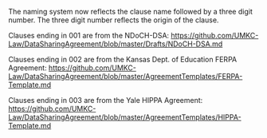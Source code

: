 The naming system now reflects the clause name followed by a three digit number. The three digit number reflects the origin of the clause.


Clauses ending in 001 are from the NDoCH-DSA:
https://github.com/UMKC-Law/DataSharingAgreement/blob/master/Drafts/NDoCH-DSA.md


Clauses ending in 002 are from the Kansas Dept. of Education FERPA Agreement:
https://github.com/UMKC-Law/DataSharingAgreement/blob/master/AgreementTemplates/FERPA-Template.md

Clauses ending in 003 are from the Yale HIPPA Agreement:
https://github.com/UMKC-Law/DataSharingAgreement/blob/master/AgreementTemplates/HIPPA-Template.md
